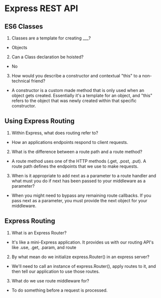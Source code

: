 # Express REST API

## ES6 Classes

1. Classes are a template for creating ___?
- Objects
2. Can a Class declaration be hoisted?
- No
3. How would you describe a constructor and contextual "this" to a non-technical friend?
- A constructor is a custom made method that is only used when an object gets created. Essentially it's a template for an object, and "this" refers to the object that was newly created within that specific constructor.

## Using Express Routing

1. Within Express, what does routing refer to?
- How an applications endpoints respond to client requests.
2. What is the difference between a route path and a route method?
- A route method uses one of the HTTP methods (.get, .post, .put). A route path defines the endpoints that we use to make requests.
3. When is it appropriate to add next as a parameter to a route handler and what must you do if next has been passed to your middleware as a parameter?
- When you might need to bypass any remaining route callbacks. If you pass next as a parameter, you must provide the next object for your middleware.

## Express Routing

1. What is an Express Router?
- It's like a mini-Express application. It provides us with our routing API's like .use, .get, .param, and route
2. By what mean do we initialize express.Router() in an express server?
- We'll need to call an instance of express.Router(), apply routes to it, and then tell our application to use those routes.
3. What do we use route middleware for?
- To do something before a request is processed.